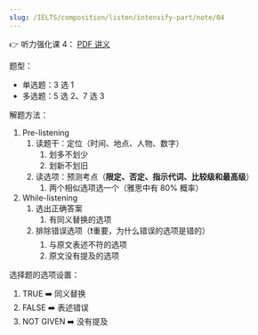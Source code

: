 ```yaml
---
slug: /IELTS/composition/listen/intensify-part/note/04
---
```


👉 听力强化课 4： [PDF 讲义](./听力强化4.pdf)

题型：

- 单选题：3 选 1
- 多选题：5 选 2、7 选 3

解题方法：

1. Pre-listening
   1. 读题干：定位（时间、地点、人物、数字）
      1. 划多不划少
      2. 划新不划旧
   2. 读选项：预测考点（**限定、否定、指示代词、比较级和最高级**）
      1. 两个相似选项选一个（雅思中有 80% 概率）
2. While-listening
   1. 选出正确答案
      1. 有同义替换的选项
   2. 排除错误选项（❗重要，为什么错误的选项是错的）
      1. 与原文表述不符的选项
      2. 原文没有提及的选项

选择题的选项设置：
1. TRUE ➡️ 同义替换
2. FALSE ➡️ 表述错误
3. NOT GIVEN ➡️ 没有提及